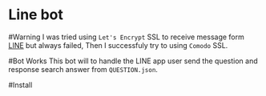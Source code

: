 # Line bot

#Warning
I was tried using `Let's Encrypt` SSL to receive message form [LINE](http://line.me/) but always failed, Then I successfuly try to using `Comodo` SSL. 

#Bot Works
This bot will to handle the LINE app user send the question and response search answer from `QUESTION.json`.

#Install

